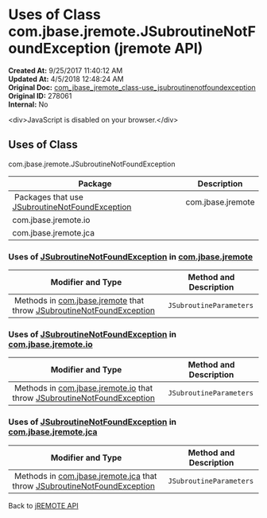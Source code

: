# Uses of Class com.jbase.jremote.JSubroutineNotFoundException (jremote API)

**Created At:** 9/25/2017 11:40:12 AM  
**Updated At:** 4/5/2018 12:48:24 AM  
**Original Doc:** [com_jbase_jremote_class-use_jsubroutinenotfoundexception](https://docs.jbase.com/39249-class-use/com_jbase_jremote_class-use_jsubroutinenotfoundexception)  
**Original ID:** 278061  
**Internal:** No  

<!--<br>    try {<br>        if (location.href.indexOf('is-external=true') == -1) {<br>            parent.document.title="Uses of Class com.jbase.jremote.JSubroutineNotFoundException (jremote   API)";<br>        }<br>    }<br>    catch(err) {<br>    }<br>//-->&lt;div&gt;JavaScript is disabled on your browser.&lt;/div&gt;


<!--<br>  allClassesLink = document.getElementById("allclasses\_navbar\_top");<br>  if(window==top) {<br>    allClassesLink.style.display = "block";<br>  }<br>  else {<br>    allClassesLink.style.display = "none";<br>  }<br>  //-->

## Uses of Class
com.jbase.jremote.JSubroutineNotFoundException

| Package<br> | Description<br> |
| --- | --- |
 Packages that use [JSubroutineNotFoundException](./../../jsubroutinenotfoundexception-%28jremote-api%29 "class in com.jbase.jremote")  | com.jbase.jremote<br> |  <br> |
| com.jbase.jremote.io<br> |  <br> |
| com.jbase.jremote.jca<br> |  <br> |





### Uses of [JSubroutineNotFoundException](./../../jsubroutinenotfoundexception-%28jremote-api%29 "class in com.jbase.jremote") in [com.jbase.jremote](./../../../../jremote-api)


| Modifier and Type<br> | Method and Description<br> |
| --- | --- |
 Methods in [com.jbase.jremote](./../../../../jremote-api) that throw [JSubroutineNotFoundException](./../../jsubroutinenotfoundexception-%28jremote-api%29 "class in com.jbase.jremote")  | `JSubroutineParameters`<br> | JConnection.`call(String subroutineName, JSubroutineParameters parameters)`<br>Call a jBASE subroutine.<br> |






### Uses of [JSubroutineNotFoundException](./../../jsubroutinenotfoundexception-%28jremote-api%29 "class in com.jbase.jremote") in [com.jbase.jremote.io](./../../io/com.jbase.jremote.io-%28jremote---api%29)


| Modifier and Type<br> | Method and Description<br> |
| --- | --- |
 Methods in [com.jbase.jremote.io](./../../io/com.jbase.jremote.io-%28jremote---api%29) that throw [JSubroutineNotFoundException](./../../jsubroutinenotfoundexception-%28jremote-api%29 "class in com.jbase.jremote")  | `JSubroutineParameters`<br> | JConnectionImpl.`call(String subroutineName, JSubroutineParameters parameters)` <br> |






### Uses of [JSubroutineNotFoundException](./../../jsubroutinenotfoundexception-%28jremote-api%29 "class in com.jbase.jremote") in [com.jbase.jremote.jca](./../../jca/com.jbase.jremote.jca-%28jremote---api%29)


| Modifier and Type<br> | Method and Description<br> |
| --- | --- |
 Methods in [com.jbase.jremote.jca](./../../jca/com.jbase.jremote.jca-%28jremote---api%29) that throw [JSubroutineNotFoundException](./../../jsubroutinenotfoundexception-%28jremote-api%29 "class in com.jbase.jremote")  | `JSubroutineParameters`<br> | WrappedJConnection.`call(String subroutineName, JSubroutineParameters parameters)`<br>Call jBASE subroutine.<br> |

Back to [jREMOTE API](com_jbase_jremote_package-summary)
